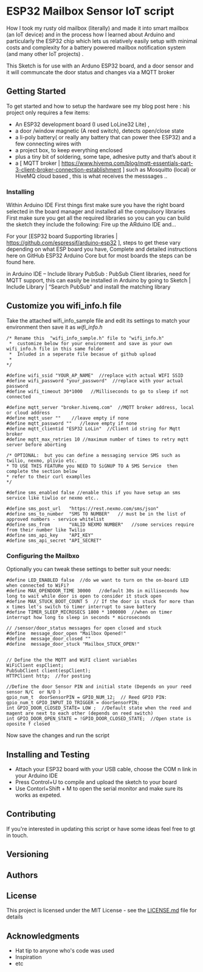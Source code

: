  
# ESP32 Mailbox Sensor IoT script

How I took my rusty old mailbox (literally)  and made it into smart mailbox (an IoT device) and in the process  how I  learned about Arduino and particularly  the ESP32 chip which lets us relatively easily  setup with minimal costs and complexity for a battery powered mailbox  notification system (and many other IoT projects) .

This Sketch is for use with an Arduno ESP32 board, and a door sensor and it will communcate the door status and changes via a MQTT broker


## Getting Started

To get started and how to setup the hardware see my blog post here :
his project only requires a few items:

  * An ESP32 development board (I used LoLine32 Lite) ,
  * a door /window magnetic  (A reed switch), detects open/close state
  * a li-poly battery( or really any battery that can power thee ESP32)  and a few connecting wires with
  * a project box, to keep everything enclosed
  *  plus a  tiny bit of soldering, some tape, adhesive putty   and that’s about it
  * a [ MQTT broker | https://www.hivemq.com/blog/mqtt-essentials-part-3-client-broker-connection-establishment ] such as Mosquitto (local) or HiveMQ cloud based , this is what receives the messsages ..

### Installing

Within Arduino IDE First things first make sure you have the right board selected in the board manager and installed all the compulsory libraries  First make sure you get all the required libraries so you can you can build the sketch they include the following: Fire up the ARduino IDE and…


For  your  [ESP32 board Supporting libraries | https://github.com/espressif/arduino-esp32 ], steps to get these vary depending on what ESP board you have, Complete and detailed instructions here on GitHub ESP32  Arduino Core but for most boards the steps can be found here.

in Arduino IDE – Include library PubSub : PubSub Client libraries, need for MQTT support, this can easily be installed in Arduino by going to Sketch | Include Library | “Search PubSub” and install the matching library
 
## Customize you wifi_info.h file 

Take the attached wifi_info_sample file and edit its settings to match your environment then save it as *wifi_info.h*

```
/* Rename this  "wifi_info_sample.h" file to "wifi_info.h"  
 *  customize below for your environment and save as your own wifi_info.h file in this same folder
 *  Inluded in a seperate file becasue of github upload
 * 
*/

#define wifi_ssid "YOUR_AP_NAME"  //replace with actual WIFI SSID
#define wifi_password "your_password"  //replace with your actual password
#define wifi_timeout 30*1000   //Milliseconds to go to sleep if not connected

#define mqtt_server "broker.hivemq.com"  //MQTT broker address, local or cloud address
#define mqtt_user ""    //leave empty if none
#define mqtt_password ""   //leave empty if none
#define mqtt_clientid "ESP32 LoLin"  //Client id string for Mqtt broker
#define mqtt_max_retries 10 //maximum number of times to retry mqtt server before aborting

/* OPTIONAL:  but you can define a messaging service SMS such as twilio, nexmo, plivio etc.
* TO USE THIS FEATURe you NEED TO SiGNUP TO A SMS Service  then complete the section below
* refer to their curl examplles
*/

#define sms_enabled false //enable this if you have setup an sms service like tiwlio or nexmo etc..

#define sms_post_url   "https://rest.nexmo.com/sms/json"
#define sms_to_number  "SMS TO NUMBER"   // must be in the list of approved numbers - service whitelist
#define sms_from       "VALID NEXMO NUMBER"   //some services require from their number like Twilio
#define sms_api_key    "API_KEY"
#define sms_api_secret "API_SECRET" 
```
### Configuring the Mailbxo 

Optionally you can tweak these settings to better suit your needs:

```
#define LED_ENABLED false  //do we want to turn on the on-board LED when connected to WiFi? 
#define MAX_OPENDOOR_TIME 30000   //default 30s in milliseconds how long to wait while door is open to consider it stuck open 
#define MAX_STUCK_BOOT_COUNT 5  // If the door is stuck for more than x times let's switch to timer interrupt to save battery
#define TIMER_SLEEP_MICROSECS 1800 * 1000000  //when on timer interrupt how long to sleep in seconds * microseconds

// /sensor/door_status messages for open closed and stuck
#define  message_door_open "Mailbox Opened!"
#define  message_door_closed ""
#define  message_door_stuck "Mailbox_STUCK_OPEN!"


// Define the the MQTT and WiFI client variables
WiFiClient espClient;
PubSubClient client(espClient);
HTTPClient http;  //for posting 

//Define the door Sensor PIN and initial state (Depends on your reed sensor N/C  or N/O )
gpio_num_t  doorSensorPIN = GPIO_NUM_12;  // Reed GPIO PIN:
gpio_num_t GPIO_INPUT_IO_TRIGGER = doorSensorPIN;
int GPIO_DOOR_CLOSED_STATE= LOW ;  //Default state when the reed and magent are next to each other (depends on reed switch)
int GPIO_DOOR_OPEN_STATE = !GPIO_DOOR_CLOSED_STATE;  //Open state is oposite f closed

```

Now save the changes and run the script


## Installing and Testing 

  *   Attach your ESP32 board with your USB cable, choose the COM n link in your Arduino IDE
   *   Press Control+U to compile and  upload the sketch to your board
   *  Use Contorl+Shift + M to open the serial monitor and make sure its works as expeted.


## Contributing

If you're interested in updating this script or have some ideas feel free to gt in touch.

## Versioning


## Authors


## License

This project is licensed under the MIT License - see the [LICENSE.md](LICENSE.md) file for details

## Acknowledgments

* Hat tip to anyone who's code was used
* Inspiration
* etc
